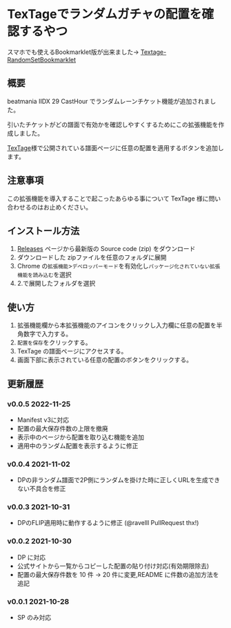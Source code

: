# TexTageでランダムガチャの配置を確認するやつ

スマホでも使えるBookmarklet版が出来ました→ [Textage-RandomSetBookmarklet](https://fusisan.github.io/TexTage-RandomSetBookmarklet/)

## 概要

beatmania IIDX 29 CastHour でランダムレーンチケット機能が追加されました。

引いたチケットがどの譜面で有効かを確認しやすくするためにこの拡張機能を作成しました。

[TexTage](https://textage.cc/)様で公開されている譜面ページに任意の配置を適用するボタンを追加します。

## 注意事項

この拡張機能を導入することで起こったあらゆる事について TexTage 様に問い合わせるのはお止めください。

## インストール方法

1. [Releases](https://github.com/fusisan/Textage-RandomSetExtention/releases) ページから最新版の Source code (zip) をダウンロード
2. ダウンロードした zipファイルを任意のフォルダに展開
3. Chrome の`拡張機能`>`デベロッパーモード`を有効化し`パッケージ化されていない拡張機能を読み込む`を選択
4. 2.で展開したフォルダを選択

## 使い方

1. 拡張機能欄から本拡張機能のアイコンをクリックし入力欄に任意の配置を半角数字で入力する。
2. `配置を保存`をクリックする。
3. TexTage の譜面ページにアクセスする。
4. 画面下部に表示されている任意の配置のボタンをクリックする。

## 更新履歴

### v0.0.5 2022-11-25
- Manifest v3に対応
- 配置の最大保存件数の上限を撤廃
- 表示中のページから配置を取り込む機能を追加
- 適用中のランダム配置を表示するように修正

### v0.0.4 2021-11-02
- DPの非ランダム譜面で2P側にランダムを掛けた時に正しくURLを生成できない不具合を修正
### v0.0.3 2021-10-31
- DPのFLIP適用時に動作するように修正 (@ravelll PullRequest thx!)

### v0.0.2 2021-10-30

- DP に対応
- 公式サイトから一覧からコピーした配置の貼り付け対応(有効期限除去)
- 配置の最大保存件数を 10 件 → 20 件に変更,README に件数の追加方法を追記

### v0.0.1 2021-10-28

- SP のみ対応
